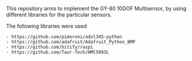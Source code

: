 This repository arms to implement the GY-80 10DOF Multisensor, by using different libraries for the particular sensors.

The following libraries were used

	- https://github.com/pimoroni/adxl345-python
	- https://github.com/adafruit/Adafruit_Python_BMP
	- https://github.com/bitify/raspi
	- https://github.com/Taur-Tech/HMC5883L
